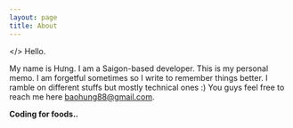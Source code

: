 ```yaml
---
layout: page
title: About
---
```


</> Hello.

My name is Hưng. I am a Saigon-based developer. This is my personal memo. I am forgetful sometimes so I write to remember things better. I ramble on different stuffs but mostly technical ones :) You guys feel free to reach me here baohung88@gmail.com.  

**Coding for foods..**
